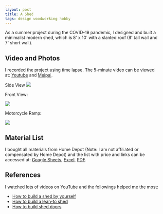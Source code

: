 ```yaml
---
layout: post
title: A Shed
tags: design woodworking hobby
---
```


As a summer project during the COVID-19 pandemic, I designed and built a minimalist modern shed, which is 8' x 10' with a slanted roof (8' tall wall and 7' short wall).

## Video and Photos

I recorded the project using time lapse. The 5-minute video can be viewed at: [Youtube](https://youtu.be/aA54O99xAwA) and [Meipai](http://www.meipai.com/media/1225115152).


Side View
<img src="https://user-images.githubusercontent.com/595772/89822114-abbc4b80-db1d-11ea-80cb-999a4c5c1871.JPG">

Front View:

<img src="https://user-images.githubusercontent.com/595772/89822122-ae1ea580-db1d-11ea-9d17-34d480287bdd.JPG">

Motorcycle Ramp:

<img src="https://user-images.githubusercontent.com/595772/89822130-b1b22c80-db1d-11ea-9e74-e7f2798433de.jpg">

## Material List
I bought all materials from Home Depot (Note: I am not affiliated or compensated by Home Depot) and the list with price and links can be accessed at: [Google Sheets](https://docs.google.com/spreadsheets/d/1kPYw973_FTWuDx_93nR5niIjpOo8YiPVQ8gnI7YFOHI), [Excel](/docs/shed-materials.xlsx), [PDF](/docs/shed-materials.pdf).

## References

I watched lots of videos on YouTube and the followings helped me the most:
- [How to build a shed by yourself](https://youtu.be/qA3OdThfzVE)
- [How to build a lean-to shed](https://youtu.be/7DvniCXrWtA)
- [How to build shed doors](https://youtu.be/_sH6v5B76Mg)
